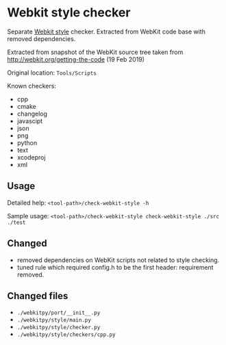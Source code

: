 # Webkit style checker

Separate [Webkit style](https://webkit.org/code-style-guidelines/) checker. Extracted from WebKit code base with removed dependencies.

Extracted from snapshot of the WebKit source tree taken from http://webkit.org/getting-the-code (19 Feb 2019)

Original location: `Tools/Scripts`

Known checkers:

- cpp
- cmake
- changelog
- javascipt
- json
- png
- python
- text
- xcodeproj
- xml

## Usage

Detailed help: `<tool-path>/check-webkit-style -h`

Sample usage: `<tool-path>/check-webkit-style check-webkit-style ./src ./test`

## Changed

- removed dependencies on WebKit scripts not related to style checking.
- tuned rule which required config.h to be the first header: requirement removed.

## Changed files

- `./webkitpy/port/__init__.py`
- `./webkitpy/style/main.py`
- `./webkitpy/style/checker.py`
- `./webkitpy/style/checkers/cpp.py`
